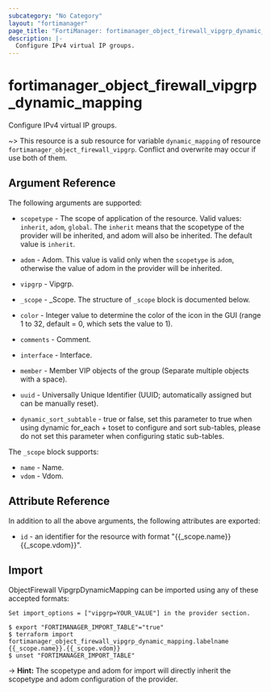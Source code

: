 ```yaml
---
subcategory: "No Category"
layout: "fortimanager"
page_title: "FortiManager: fortimanager_object_firewall_vipgrp_dynamic_mapping"
description: |-
  Configure IPv4 virtual IP groups.
---
```


# fortimanager_object_firewall_vipgrp_dynamic_mapping
Configure IPv4 virtual IP groups.

~> This resource is a sub resource for variable `dynamic_mapping` of resource `fortimanager_object_firewall_vipgrp`. Conflict and overwrite may occur if use both of them.



## Argument Reference


The following arguments are supported:

* `scopetype` - The scope of application of the resource. Valid values: `inherit`, `adom`, `global`. The `inherit` means that the scopetype of the provider will be inherited, and adom will also be inherited. The default value is `inherit`.
* `adom` - Adom. This value is valid only when the `scopetype` is `adom`, otherwise the value of adom in the provider will be inherited.
* `vipgrp` - Vipgrp.

* `_scope` - _Scope. The structure of `_scope` block is documented below.
* `color` - Integer value to determine the color of the icon in the GUI (range 1 to 32, default = 0, which sets the value to 1).
* `comments` - Comment.
* `interface` - Interface.
* `member` - Member VIP objects of the group (Separate multiple objects with a space).
* `uuid` - Universally Unique Identifier (UUID; automatically assigned but can be manually reset).
* `dynamic_sort_subtable` - true or false, set this parameter to true when using dynamic for_each + toset to configure and sort sub-tables, please do not set this parameter when configuring static sub-tables.

The `_scope` block supports:

* `name` - Name.
* `vdom` - Vdom.


## Attribute Reference

In addition to all the above arguments, the following attributes are exported:
* `id` - an identifier for the resource with format "{{_scope.name}} {{_scope.vdom}}".

## Import

ObjectFirewall VipgrpDynamicMapping can be imported using any of these accepted formats:
```
Set import_options = ["vipgrp=YOUR_VALUE"] in the provider section.

$ export "FORTIMANAGER_IMPORT_TABLE"="true"
$ terraform import fortimanager_object_firewall_vipgrp_dynamic_mapping.labelname {{_scope.name}}.{{_scope.vdom}}
$ unset "FORTIMANAGER_IMPORT_TABLE"
```
-> **Hint:** The scopetype and adom for import will directly inherit the scopetype and adom configuration of the provider.
